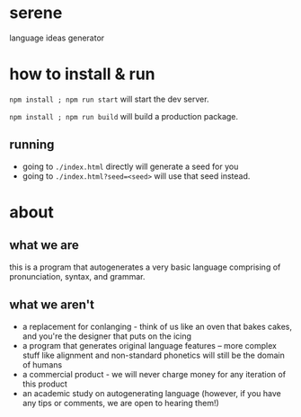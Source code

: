 # serene

language ideas generator

# how to install & run

`npm install ; npm run start` will start the dev server.

`npm install ; npm run build` will build a production package.

## running

- going to `./index.html` directly will generate a seed for you
- going to `./index.html?seed=<seed>` will use that seed instead.

# about

## what we are

this is a program that autogenerates a very basic language comprising of
pronunciation, syntax, and grammar.

## what we aren't

- a replacement for conlanging - think of us like an oven that bakes cakes, and
  you're the designer that puts on the icing
- a program that generates original language features – more complex stuff like
  alignment and non-standard phonetics will still be the domain of humans
- a commercial product - we will never charge money for any iteration of this
  product
- an academic study on autogenerating language (however, if you have any tips
  or comments, we are open to hearing them!)
